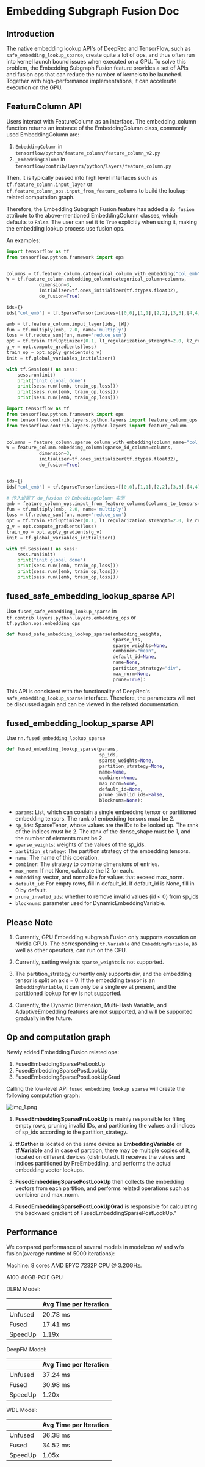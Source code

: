 # Embedding Subgraph Fusion Doc

## Introduction

The native embedding lookup API's of DeepRec and TensorFlow, such as `safe_embedding_lookup_sparse`, create quite a lot of ops, and thus often run into kernel launch bound issues when executed on a GPU. To solve this problem, the Embedding Subgraph Fusion feature provides a set of APIs and fusion ops that can reduce the number of kernels to be launched. Together with high-performance implementations, it can accelerate execution on the GPU.

## FeatureColumn API

Users interact with FeatureColumn as an interface. The embedding_column function returns an instance of the EmbeddingColumn class, commonly used EmbeddingColumn are:

1. `EmbeddingColumn` in `tensorflow/python/feature_column/feature_column_v2.py`
2. `_EmbeddingColumn` in `tensorflow/contrib/layers/python/layers/feature_column.py`

Then, it is typically passed into high level interfaces such as `tf.feature_column.input_layer` or `tf.feature_column_ops.input_from_feature_columns` to build the lookup-related computation graph.

Therefore, the Embedding Subgraph Fusion feature has added a `do_fusion` attribute to the above-mentioned EmbeddingColumn classes, which defaults to `False`. The user can set it to `True` explicitly when using it, making the embedding lookup process use fusion ops.

An examples:


```python
import tensorflow as tf
from tensorflow.python.framework import ops


columns = tf.feature_column.categorical_column_with_embedding("col_emb", dtype=tf.dtypes.int64)
W = tf.feature_column.embedding_column(categorical_column=columns,
            dimension=3,
            initializer=tf.ones_initializer(tf.dtypes.float32),
            do_fusion=True)

ids={}
ids["col_emb"] = tf.SparseTensor(indices=[[0,0],[1,1],[2,2],[3,3],[4,4]], values=tf.cast([1,2,3,4,5], tf.dtypes.int64), dense_shape=[5, 4])

emb = tf.feature_column.input_layer(ids, [W])
fun = tf.multiply(emb, 2.0, name='multiply')
loss = tf.reduce_sum(fun, name='reduce_sum')
opt = tf.train.FtrlOptimizer(0.1, l1_regularization_strength=2.0, l2_regularization_strength=0.00001)
g_v = opt.compute_gradients(loss)
train_op = opt.apply_gradients(g_v)
init = tf.global_variables_initializer()

with tf.Session() as sess:
    sess.run(init)
    print("init global done")
    print(sess.run([emb, train_op,loss]))
    print(sess.run([emb, train_op,loss]))
    print(sess.run([emb, train_op,loss]))
```
```python
import tensorflow as tf
from tensorflow.python.framework import ops
from tensorflow.contrib.layers.python.layers import feature_column_ops
from tensorflow.contrib.layers.python.layers import feature_column


columns = feature_column.sparse_column_with_embedding(column_name="col_emb", dtype=tf.dtypes.int64)
W = feature_column.embedding_column(sparse_id_column=columns,
            dimension=3,
            initializer=tf.ones_initializer(tf.dtypes.float32),
            do_fusion=True)


ids={}
ids["col_emb"] = tf.SparseTensor(indices=[[0,0],[1,1],[2,2],[3,3],[4,4]], values=tf.cast([1,2,3,4,5], tf.dtypes.int64), dense_shape=[5, 4])

# 传入设置了 do_fusion 的 EmbeddingColumn 实例
emb = feature_column_ops.input_from_feature_columns(columns_to_tensors=ids, feature_columns=[W])
fun = tf.multiply(emb, 2.0, name='multiply')
loss = tf.reduce_sum(fun, name='reduce_sum')
opt = tf.train.FtrlOptimizer(0.1, l1_regularization_strength=2.0, l2_regularization_strength=0.00001)
g_v = opt.compute_gradients(loss)
train_op = opt.apply_gradients(g_v)
init = tf.global_variables_initializer()

with tf.Session() as sess:
    sess.run(init)
    print("init global done")
    print(sess.run([emb, train_op,loss]))
    print(sess.run([emb, train_op,loss]))
    print(sess.run([emb, train_op,loss]))
```
## fused_safe_embedding_lookup_sparse API

Use `fused_safe_embedding_lookup_sparse` in `tf.contrib.layers.python.layers.embedding_ops` or `tf.python.ops.embedding_ops`

```python
def fused_safe_embedding_lookup_sparse(embedding_weights,
                                       sparse_ids,
                                       sparse_weights=None,
                                       combiner="mean",
                                       default_id=None,
                                       name=None,
                                       partition_strategy="div",
                                       max_norm=None,
                                       prune=True):
```
This API is consistent with the functionality of DeepRec's `safe_embedding_lookup_sparse` interface. Therefore, the parameters will not be discussed again and can be viewed in the related documentation.

## fused_embedding_lookup_sparse API

Use `nn.fused_embedding_lookup_sparse`

```python
def fused_embedding_lookup_sparse(params,
                                  sp_ids,
                                  sparse_weights=None,
                                  partition_strategy=None,
                                  name=None,
                                  combiner=None,
                                  max_norm=None,
                                  default_id=None,
                                  prune_invalid_ids=False,
                                  blocknums=None):
```

- `params`: List, which can contain a single embedding tensor or partitioned embedding tensors. The rank of embedding tensors must be 2.
- `sp_ids`: SparseTenor, whose values are the IDs to be looked up. The rank of the indices must be 2. The rank of the dense_shape must be 1, and the number of elements must be 2.
- `sparse_weights`: weights of the values of the sp_ids.
- `partition_strategy`: The partition strategy of the embedding tensors.
- `name`: The name of this operation.
- `combiner`: The strategy to combine dimensions of entries.
- `max_norm`: If not None, calculate the l2 for each.
- `embedding`: vector, and normalize for values that exceed max_norm.
- `default_id`: For empty rows, fill in default_id. If default_id is None, fill in 0 by default.
- `prune_invalid_ids`: whether to remove invalid values (id < 0) from sp_ids
- `blocknums`: parameter used for DynamicEmbeddingVariable.

## Please Note

1. Currently, GPU Embedding subgraph Fusion only supports execution on Nvidia GPUs. The corresponding `tf.Variable` and `EmbeddingVariable`, as well as other operators, can run on the CPU.

2. Currently, setting weights `sparse_weights` is not supported.
3. The partition_strategy currently only supports div, and the embedding tensor is split on axis = 0. If the embedding tensor is an `EmbeddingVariable`, it can only be a single ev at present, and the partitioned lookup for ev is not supported.
4. Currently, the Dynamic Dimension, Multi-Hash Variable, and AdaptiveEmbedding features are not supported, and will be supported gradually in the future.

## Op and computation graph

Newly added Embedding Fusion related ops:

1. FusedEmbeddingSparsePreLookUp
2. FusedEmbeddingSparsePostLookUp
3. FusedEmbeddingSparsePostLookUpGrad


Calling the low-level API `fused_embedding_lookup_sparse` will create the following computation graph:

![img_1.png](../docs_zh/Fused-Embedding/img_1.png)

1. **FusedEmbeddingSparsePreLookUp** is mainly responsible for filling empty rows, pruning invalid IDs, and partitioning the values and indices of sp_ids according to the partition_strategy.

2. **tf.Gather** is located on the same device as **EmbeddingVariable** or **tf.Variable** and in case of partition, there may be multiple copies of it, located on different devices (distributed). It receives the values and indices partitioned by PreEmbedding, and performs the actual embedding vector lookups.

3. **FusedEmbeddingSparsePostLookUp** then collects the embedding vectors from each partition, and performs related operations such as combiner and max_norm.

4. **FusedEmbeddingSparsePostLookUpGrad** is responsible for calculating the backward gradient of FusedEmbeddingSparsePostLookUp."

## Performance

We compared performance of several models in modelzoo w/ and w/o fusion(average runtime of 5000 iterations):

Machine:
8 cores AMD EPYC 7232P CPU @ 3.20GHz.

A100-80GB-PCIE GPU

DLRM Model:

|         | Avg Time per Iteration |
| ------- | ---------------------- |
| Unfused | 20.78 ms               |
| Fused   | 17.41 ms               |
| SpeedUp | 1.19x                  |

DeepFM Model:

|         | Avg Time per Iteration |
| ------- | ---------------------- |
| Unfused | 37.24 ms               |
| Fused   | 30.98 ms               |
| SpeedUp | 1.20x                  |

WDL Model:

|         | Avg Time per Iteration |
| ------- | ---------------------- |
| Unfused | 36.38 ms               |
| Fused   | 34.52 ms               |
| SpeedUp | 1.05x                  |
